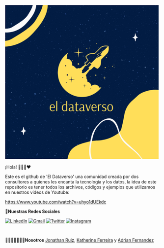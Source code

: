 <img src="https://raw.githubusercontent.com/eldataverso/eldataverso/master/1 Bienvenida.png" width="500">

¡Hola! 🚀👨‍🚀❤️

Este es el github de 'El Dataverso' una comunidad creada por dos consultores a quienes les encanta la tecnología y los datos, la idea de este repositorio es tener todos los archivos, códigos y ejemplos que utilizamos en nuestros videos de Youtube:

https://www.youtube.com/watch?v=uhyo1dUEkdc
<br>

**🚀Nuestras Redes Sociales**

[![LinkedIn](https://img.shields.io/badge/LinkedIn-El%20Dataverso-lightgrey)](https://www.linkedin.com/company/el-dataverso)
[![Gmail](https://img.shields.io/badge/Gmail-eldataverso@gmail.com-lightgrey)](mailto:eldataverso@gmail.com)
[![Twitter](https://img.shields.io/badge/Twitter-@eldataverso-lightgrey)](https://twitter.com/eldataverso)
[![Instagram](https://img.shields.io/badge/Instagram-@eldataverso-lightgrey)](https://www.instagram.com/eldataverso/)

<br>

**👨‍🚀👨‍🚀👨‍🚀🚀Nosotros**
[Jonathan Ruiz](https://www.linkedin.com/in/jonathan-ruiz-r/), [Katherine Ferreira](https://www.linkedin.com/in/katherine-ferreira-puigmarti/) y [Adrian Fernandez](https://www.linkedin.com/in/adrianfz/)


<!---
<img src="https://media.giphy.com/media/LnQjpWaON8nhr21vNW/giphy.gif" width="60"> <em><b>I love connecting with different people</b> so if you want to say <b>hi, I'll be happy to meet you more!</b> :)</em>
--->
